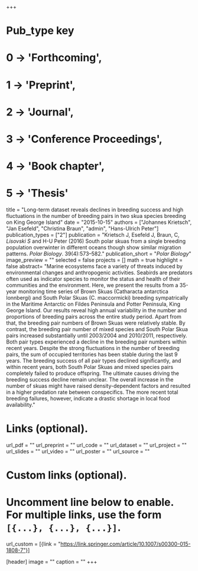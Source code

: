 +++
# Pub_type key
# 0 -> 'Forthcoming',
# 1 -> 'Preprint',
# 2 -> 'Journal',
# 3 -> 'Conference Proceedings',
# 4 -> 'Book chapter',
# 5 -> 'Thesis'
  
title = "Long-term dataset reveals declines in breeding success and high fluctuations in the number of breeding pairs in two skua species breeding on King George Island"
date = "2015-10-15"
authors = ["Johannes Krietsch", "Jan Esefeld", "Christina Braun",  "admin", "Hans-Ulrich Peter"]
publication_types = ["2"]
publication = "Krietsch J, Esefeld J, Braun, C, *Lisovski S* and H-U Peter (2016) South polar skuas from a single breeding population overwinter in different oceans though show similar migration patterns. _Polar Biology_. 39(4):573–582."
publication_short = "_Polar Biology_"
image_preview = ""
selected = false
projects = []
math = true
highlight = false
abstract= "Marine ecosystems face a variety of threats induced by environmental changes and anthropogenic activities. Seabirds are predators often used as indicator species to monitor the status and health of their communities and the environment. Here, we present the results from a 35-year monitoring time series of Brown Skuas (Catharacta antarctica lonnbergi) and South Polar Skuas (C. maccormicki) breeding sympatrically in the Maritime Antarctic on Fildes Peninsula and Potter Peninsula, King George Island. Our results reveal high annual variability in the number and proportions of breeding pairs across the entire study period. Apart from that, the breeding pair numbers of Brown Skuas were relatively stable. By contrast, the breeding pair number of mixed species and South Polar Skua pairs increased substantially until 2003/2004 and 2010/2011, respectively. Both pair types experienced a decline in the breeding pair numbers within recent years. Despite the strong fluctuations in the number of breeding pairs, the sum of occupied territories has been stable during the last 9 years. The breeding success of all pair types declined significantly, and within recent years, both South Polar Skuas and mixed species pairs completely failed to produce offspring. The ultimate causes driving the breeding success decline remain unclear. The overall increase in the number of skuas might have raised density-dependent factors and resulted in a higher predation rate between conspecifics. The more recent total breeding failures, however, indicate a drastic shortage in local food availability."
  
# Links (optional).
url_pdf = ""
url_preprint = ""
url_code = ""
url_dataset = ""
url_project = ""
url_slides = ""
url_video = ""
url_poster = ""
url_source = ""
  
# Custom links (optional).
#   Uncomment line below to enable. For multiple links, use the form `[{...}, {...}, {...}]`.
url_custom = [{link = "https://link.springer.com/article/10.1007/s00300-015-1808-7"}]
  
[header]
image = ""
caption = ""
+++